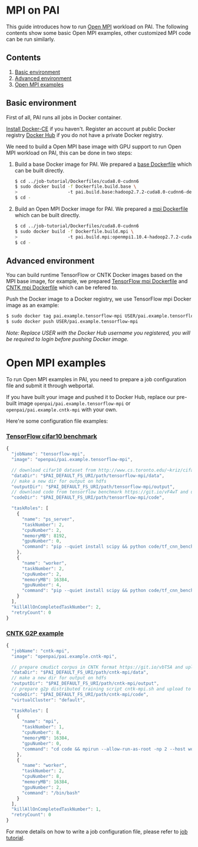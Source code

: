 <!--
  Copyright (c) Microsoft Corporation
  All rights reserved.

  MIT License

  Permission is hereby granted, free of charge, to any person obtaining a copy of this software and associated
  documentation files (the "Software"), to deal in the Software without restriction, including without limitation
  the rights to use, copy, modify, merge, publish, distribute, sublicense, and/or sell copies of the Software, and
  to permit persons to whom the Software is furnished to do so, subject to the following conditions:
  The above copyright notice and this permission notice shall be included in all copies or substantial portions of the Software.

  THE SOFTWARE IS PROVIDED *AS IS*, WITHOUT WARRANTY OF ANY KIND, EXPRESS OR IMPLIED, INCLUDING
  BUT NOT LIMITED TO THE WARRANTIES OF MERCHANTABILITY, FITNESS FOR A PARTICULAR PURPOSE AND
  NONINFRINGEMENT. IN NO EVENT SHALL THE AUTHORS OR COPYRIGHT HOLDERS BE LIABLE FOR ANY CLAIM,
  DAMAGES OR OTHER LIABILITY, WHETHER IN AN ACTION OF CONTRACT, TORT OR OTHERWISE, ARISING FROM,
  OUT OF OR IN CONNECTION WITH THE SOFTWARE OR THE USE OR OTHER DEALINGS IN THE SOFTWARE.
-->


# MPI on PAI

This guide introduces how to run [Open MPI](https://www.open-mpi.org/) workload on PAI.
The following contents show some basic Open MPI examples, other customized MPI code can be run similarly.


## Contents

1. [Basic environment](#basic-environment)
2. [Advanced environment](#advanced-environment)
3. [Open MPI examples](#open-mpi-examples)


## Basic environment

First of all, PAI runs all jobs in Docker container.

[Install Docker-CE](https://docs.docker.com/install/linux/docker-ce/ubuntu/) if you haven't. Register an account at public Docker registry [Docker Hub](https://hub.docker.com/) if you do not have a private Docker registry.

We need to build a Open MPI base image with GPU support to run Open MPI workload on PAI, this can be done in two steps:

1. Build a base Docker image for PAI. We prepared a [base Dockerfile](../../job-tutorial/Dockerfiles/cuda8.0-cudnn6/Dockerfile.build.base) which can be built directly.

    ```bash
    $ cd ../job-tutorial/Dockerfiles/cuda8.0-cudnn6
    $ sudo docker build -f Dockerfile.build.base \
    >                   -t pai.build.base:hadoop2.7.2-cuda8.0-cudnn6-devel-ubuntu16.04 .
    $ cd -
    ```

2. Build an Open MPI Docker image for PAI. We prepared a [mpi Dockerfile](../../job-tutorial/Dockerfiles/cuda8.0-cudnn6/Dockerfile.build.mpi) which can be built directly.

    ```bash
    $ cd ../job-tutorial/Dockerfiles/cuda8.0-cudnn6
    $ sudo docker build -f Dockerfile.build.mpi \
    >                   -t pai.build.mpi:openmpi1.10.4-hadoop2.7.2-cuda8.0-cudnn6-devel-ubuntu16.04 .
    $ cd -
    ```


## Advanced environment

You can build runtime TensorFlow or CNTK Docker images based on the MPI base image,
for example, we prepared [TensorFlow mpi Dockerfile](./Dockerfile.example.tensorflow-mpi) and [CNTK mpi Dockerfile](./Dockerfile.example.cntk-mpi) which can be refered to.

Push the Docker image to a Docker registry, we use TensorFlow mpi Docker image as an example:

```bash
$ sudo docker tag pai.example.tensorflow-mpi USER/pai.example.tensorflow-mpi
$ sudo docker push USER/pai.example.tensorflow-mpi
```
*Note: Replace USER with the Docker Hub username you registered, you will be required to login before pushing Docker image.*


# Open MPI examples

To run Open MPI examples in PAI, you need to prepare a job configuration file and submit it through webportal.

If you have built your image and pushed it to Docker Hub, replace our pre-built image `openpai/pai.example.tensorflow-mpi` or `openpai/pai.example.cntk-mpi` with your own.

Here're some configuration file examples:

### [TensorFlow cifar10 benchmark](https://git.io/vF4wT)
```js
{
  "jobName": "tensorflow-mpi",
  "image": "openpai/pai.example.tensorflow-mpi",

  // download cifar10 dataset from http://www.cs.toronto.edu/~kriz/cifar.html and upload to hdfs
  "dataDir": "$PAI_DEFAULT_FS_URI/path/tensorflow-mpi/data",
  // make a new dir for output on hdfs
  "outputDir": "$PAI_DEFAULT_FS_URI/path/tensorflow-mpi/output",
  // download code from tensorflow benchmark https://git.io/vF4wT and upload to hdfs
  "codeDir": "$PAI_DEFAULT_FS_URI/path/tensorflow-mpi/code",

  "taskRoles": [
    {
      "name": "ps_server",
      "taskNumber": 2,
      "cpuNumber": 2,
      "memoryMB": 8192,
      "gpuNumber": 0,
      "command": "pip --quiet install scipy && python code/tf_cnn_benchmarks.py --local_parameter_device=cpu --batch_size=32 --model=resnet20 --variable_update=parameter_server --data_dir=$PAI_DATA_DIR --data_name=cifar10 --train_dir=$PAI_OUTPUT_DIR --ps_hosts=$PAI_TASK_ROLE_ps_server_HOST_LIST --worker_hosts=$PAI_TASK_ROLE_worker_HOST_LIST --job_name=ps --task_index=$PAI_CURRENT_TASK_ROLE_CURRENT_TASK_INDEX --server_protocol=grpc+mpi"
    },
    {
      "name": "worker",
      "taskNumber": 2,
      "cpuNumber": 2,
      "memoryMB": 16384,
      "gpuNumber": 4,
      "command": "pip --quiet install scipy && python code/tf_cnn_benchmarks.py --local_parameter_device=cpu --batch_size=32 --model=resnet20 --variable_update=parameter_server --data_dir=$PAI_DATA_DIR --data_name=cifar10 --train_dir=$PAI_OUTPUT_DIR --ps_hosts=$PAI_TASK_ROLE_ps_server_HOST_LIST --worker_hosts=$PAI_TASK_ROLE_worker_HOST_LIST --job_name=worker --task_index=$PAI_CURRENT_TASK_ROLE_CURRENT_TASK_INDEX --server_protocol=grpc+mpi"
    }
  ],
  "killAllOnCompletedTaskNumber": 2,
  "retryCount": 0
}
```

### [CNTK G2P example](https://github.com/Microsoft/CNTK/tree/master/Examples/SequenceToSequence/CMUDict/BrainScript)
```js
{
  "jobName": "cntk-mpi",
  "image": "openpai/pai.example.cntk-mpi",

  // prepare cmudict corpus in CNTK format https://git.io/vbT5A and upload to hdfs
  "dataDir": "$PAI_DEFAULT_FS_URI/path/cntk-mpi/data",
  // make a new dir for output on hdfs
  "outputDir": "$PAI_DEFAULT_FS_URI/path/cntk-mpi/output",
  // prepare g2p distributed training script cntk-mpi.sh and upload to hdfs
  "codeDir": "$PAI_DEFAULT_FS_URI/path/cntk-mpi/code",
  "virtualCluster": "default",

  "taskRoles": [
    {
      "name": "mpi",
      "taskNumber": 1,
      "cpuNumber": 8,
      "memoryMB": 16384,
      "gpuNumber": 0,
      "command": "cd code && mpirun --allow-run-as-root -np 2 --host worker-0,worker-1 /bin/bash cntk-mpi.sh"
    },
    {
      "name": "worker",
      "taskNumber": 2,
      "cpuNumber": 8,
      "memoryMB": 16384,
      "gpuNumber": 2,
      "command": "/bin/bash"
    }
  ],
  "killAllOnCompletedTaskNumber": 1,
  "retryCount": 0
}
```

For more details on how to write a job configuration file, please refer to [job tutorial](../../job-tutorial/README.md#json-config-file-for-job-submission).
